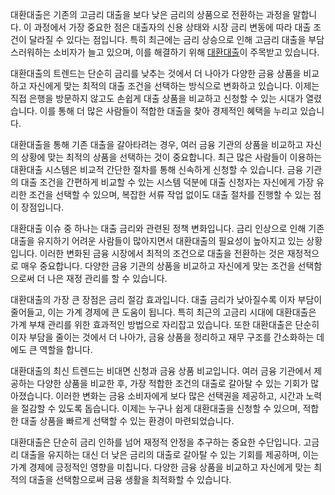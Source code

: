 <p>대환대출은 기존의 고금리 대출을 보다 낮은 금리의 상품으로 전환하는 과정을 말합니다. 이 과정에서 가장 중요한 점은 대출자의 신용 상태와 시장 금리 변동에 따라 대출 조건이 달라질 수 있다는 점입니다. 특히 최근에는 금리 상승으로 인해 고금리 대출을 부담스러워하는 소비자가 늘고 있으며, 이를 해결하기 위해 <a href="https://ezloan.io/">대환대출</a>이 주목받고 있습니다.</p>
<p>대환대출의 트렌드는 단순히 금리를 낮추는 것에서 더 나아가 다양한 금융 상품을 비교하고 자신에게 맞는 최적의 대출 조건을 선택하는 방식으로 변화하고 있습니다. 이제는 직접 은행을 방문하지 않고도 손쉽게 대출 상품을 비교하고 신청할 수 있는 시대가 열렸습니다. 이를 통해 더 많은 사람들이 적합한 대출을 찾아 경제적인 혜택을 누리고 있습니다.</p>
<p>대환대출을 통해 기존 대출을 갈아타려는 경우, 여러 금융 기관의 상품을 비교하고 자신의 상황에 맞는 최적의 상품을 선택하는 것이 중요합니다. 최근 많은 사람들이 이용하는 대환대출 시스템은 비교적 간단한 절차를 통해 신속하게 신청할 수 있습니다. 금융 기관의 대출 조건을 간편하게 비교할 수 있는 시스템 덕분에 대출 신청자는 자신에게 가장 유리한 조건을 선택할 수 있으며, 복잡한 서류 작업 없이도 대출 절차를 진행할 수 있는 점이 장점입니다.</p>
<p>대환대출 이슈 중 하나는 대출 금리와 관련된 정책 변화입니다. 금리 인상으로 인해 기존 대출을 유지하기 어려운 사람들이 많아지면서 대환대출의 필요성이 높아지고 있는 상황입니다. 이러한 변화된 금융 시장에서 최적의 조건으로 대출을 전환하는 것은 재정적으로 매우 중요합니다. 다양한 금융 기관의 상품을 비교하고 자신에게 맞는 조건을 선택함으로써 더 나은 재정 관리를 할 수 있습니다.</p>
<p>대환대출의 가장 큰 장점은 금리 절감 효과입니다. 대출 금리가 낮아질수록 이자 부담이 줄어들고, 이는 가계 경제에 큰 도움이 됩니다. 특히 최근의 고금리 시대에 대환대출은 가계 부채 관리를 위한 효과적인 방법으로 자리잡고 있습니다. 또한 대환대출은 단순히 이자 부담을 줄이는 것에서 더 나아가, 금융 상품을 정리하고 재무 구조를 간소화하는 데에도 큰 역할을 합니다.</p>
<p>대환대출의 최신 트렌드는 비대면 신청과 금융 상품 비교입니다. 여러 금융 기관에서 제공하는 다양한 상품을 비교한 후, 가장 적합한 조건의 대출로 갈아탈 수 있는 기회가 많아졌습니다. 이러한 변화는 금융 소비자에게 보다 많은 선택권을 제공하고, 시간과 노력을 절감할 수 있도록 돕습니다. 이제는 누구나 쉽게 대환대출을 신청할 수 있으며, 적합한 대출 상품을 빠르게 선택할 수 있는 환경이 마련되었습니다.</p>
<p>대환대출은 단순히 금리 인하를 넘어 재정적 안정을 추구하는 중요한 수단입니다. 고금리 대출을 유지하는 대신 더 낮은 금리의 대출로 갈아탈 수 있는 기회를 제공하며, 이는 가계 경제에 긍정적인 영향을 미칩니다. 다양한 금융 상품을 비교하고 자신에게 맞는 최적의 대출을 선택함으로써 금융 생활을 최적화할 수 있습니다.</p>
